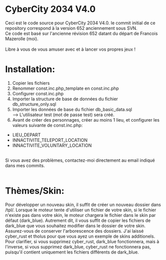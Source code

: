 # CyberCity 2034 V4.0

Ceci est le code source pour CyberCity 2034 V4.0. le commit initial de ce repository correspond à la version 652 anciennement sous SVN.<br />
Ce code est basé sur l'ancienne révision 652 datant du départ de Francois Mazerolle (moi).<br />
<br />
Libre à vous de vous amuser avec et à lancer vos propres jeux !

# Installation:
1) Copier les fichiers<br />
2) Renommer const.inc.php_template en const.inc.php<br />
3) Configurer const.inc.php<br />
4) Importer la structure de base de données du fichier db_structure_only.sql<br />
5) Importer les données de base du fichier db_basic_data.sql<br />
--> L'utilisateur test (mot de passe test) sera créé.<br />
6) Avant de créer des personnages, créer au moins 1 lieu, et configurer les valeurs suivante de const.inc.php:
- LIEU_DEPART
- INNACTIVITE_TELEPORT_LOCATION
- INNACTIVITE_VOLUNTARY_LOCATION

<br />
Si vous avez des problèmes, contactez-moi directement au email indiqué dans mes commits.<br />
<br />

# Thèmes/Skin:
Pour développer un nouveau skin, il suffit de créer un nouveau dossier dans /tpl/.
Lorsque le moteur tente d'utiliser un fichier de votre skin, si le fichier n'existe pas dans votre skin, le moteur chargera le fichier dans le skin par défaut (dark_blue).
Autrement dit, il vous suffit de copier les fichiers de dark_blue que vous souhaitez modifier dans le dossier de votre skin. Assurez-vous de conserver l'arborescence des dossiers.
J'ai laissé cyber_rust et tholus pour que vous ayez un exemple de skins additionels.
Pour clarifier, si vous supprimez cyber_rust, dark_blue fonctionnera, mais à l'inverse, si vous supprimez dark_blue, cyber_rust ne fonctionnera pas, puisqu'il contient uniquement les fichiers différents de dark_blue.

